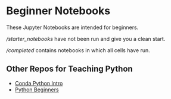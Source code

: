 # Beginner Notebooks

These Jupyter Notebooks are intended for beginners.

*/starter_notebooks* have not been run and give you a clean start.

*/completed* contains notebooks in which all cells have run.

## Other Repos for Teaching Python

* [Conda Python Intro](https://github.com/macloo/conda-python-intro)
* [Python Beginners](https://github.com/macloo/python-beginners)

